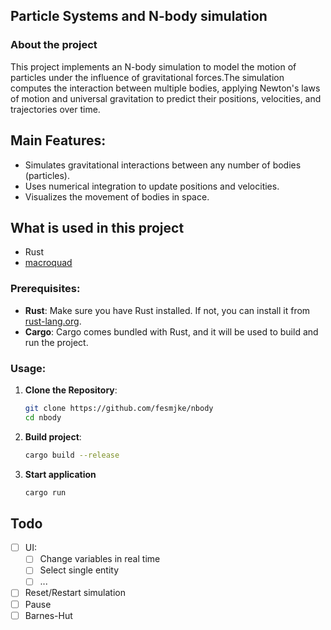 ## Particle Systems and N-body simulation
### About the project

This project implements an N-body simulation to model the motion of particles under the influence of gravitational forces.The simulation computes the interaction between multiple bodies, applying Newton's laws of motion and universal gravitation to predict their positions, velocities, and trajectories over time.

## Main Features:
- Simulates gravitational interactions between any number of bodies (particles).
- Uses numerical integration to update positions and velocities.
- Visualizes the movement of bodies in space.

## What is used in this project
- Rust
- [macroquad](https://macroquad.rs/)
### Prerequisites:
- **Rust**: Make sure you have Rust installed. If not, you can install it from [rust-lang.org](https://www.rust-lang.org/tools/install).
- **Cargo**: Cargo comes bundled with Rust, and it will be used to build and run the project.

### Usage:
1. **Clone the Repository**:
   ```bash
   git clone https://github.com/fesmjke/nbody
   cd nbody
2. **Build project**:
   ```bash
   cargo build --release
   ```
3. **Start application**
   ```bash
   cargo run
   ```

## Todo
- [ ] UI:
  - [ ] Change variables in real time
  - [ ] Select single entity
  - [ ] ...
- [ ] Reset/Restart simulation
- [ ] Pause
- [ ] Barnes-Hut 
